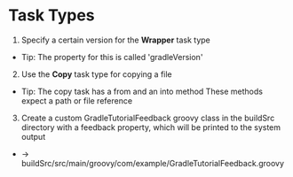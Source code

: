 Task Types
==========

1. Specify a certain version for the **Wrapper** task type
  * Tip: The property for this is called 'gradleVersion' 
2. Use the **Copy** task type for copying a file
  * Tip: The copy task has a from and an into method
         These methods expect a path or file reference
3. Create a custom GradleTutorialFeedback groovy class in the buildSrc directory with a feedback property, which will be printed to the system output
  * → buildSrc/src/main/groovy/com/example/GradleTutorialFeedback.groovy
